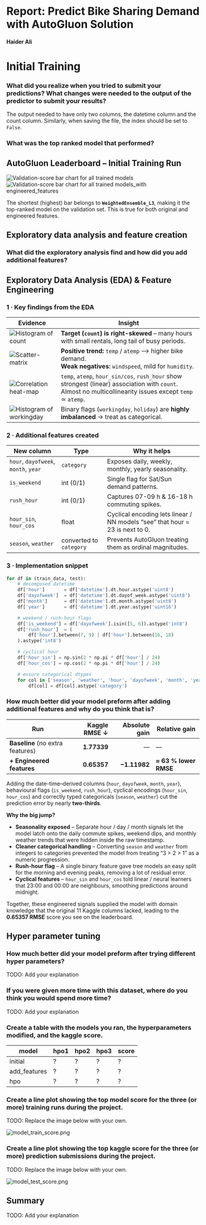# Report: Predict Bike Sharing Demand with AutoGluon Solution
#### Haider Ali

# Initial Training
### What did you realize when you tried to submit your predictions? What changes were needed to the output of the predictor to submit your results?
The output needed to have only two columns, the datetime column and the count column. Similarly, when saving the file, the index should be set to `False`. 

### What was the top ranked model that performed?
## AutoGluon Leaderboard – Initial Training Run

![Validation-score bar chart for all trained models](img/predictor_leaderboard.png)
![Validation-score bar chart for all trained models_with engineered_features](img/predictor_leaderboard_feature_engineered.png)

The shortest (highest) bar belongs to **`WeightedEnsemble_L3`**, making it the top-ranked model on the validation set. This is true for both original and engineered features.


## Exploratory data analysis and feature creation
### What did the exploratory analysis find and how did you add additional features?
## Exploratory Data Analysis (EDA) & Feature Engineering

### 1 · Key findings from the EDA  
| Evidence | Insight |
|----------|---------|
| ![Histogram of `count`](img/hist_count.png) | **Target (`count`) is right-skewed** – many hours with small rentals, long tail of busy periods. |
| ![Scatter-matrix](img/scatter_matrix.png) | **Positive trend:** `temp` / `atemp` ⟶ higher bike demand.<br>**Weak negatives:** `windspeed`, mild for `humidity`. |
| ![Correlation heat-map](img/corr_matrix.png) | `temp`, `atemp`, `hour_sin/cos`, `rush_hour` show strongest (linear) association with `count`. Almost no multicollinearity issues except `temp` ≃ `atemp`. |
| ![Histogram of `workingday`](img/hist_workingday.png) | Binary flags (`workingday`, `holiday`) are **highly imbalanced** → treat as categorical. |

### 2 · Additional features created  
| New column | Type | Why it helps |
|------------|------|--------------|
| `hour`, `dayofweek`, `month`, `year` | `category` | Exposes daily, weekly, monthly, yearly seasonality. |
| `is_weekend` | int (0/1) | Single flag for Sat/Sun demand patterns. |
| `rush_hour`  | int (0/1) | Captures 07-09 h & 16-18 h commuting spikes. |
| `hour_sin`, `hour_cos` | float | Cyclical encoding lets linear / NN models “see” that hour = 23 is next to 0. |
| `season`, `weather` | converted to `category` | Prevents AutoGluon treating them as ordinal magnitudes. |

### 3 · Implementation snippet
```python
for df in (train_data, test):
    # decomposed datetime
    df['hour']       = df['datetime'].dt.hour.astype('uint8')
    df['dayofweek']  = df['datetime'].dt.dayof_week.astype('uint8')
    df['month']      = df['datetime'].dt.month.astype('uint8')
    df['year']       = df['datetime'].dt.year.astype('uint16')

    # weekend / rush-hour flags
    df['is_weekend'] = df['dayofweek'].isin([5, 6]).astype('int8')
    df['rush_hour']  = (
        df['hour'].between(7, 9) | df['hour'].between(16, 18)
    ).astype('int8')

    # cyclical hour
    df['hour_sin'] = np.sin(2 * np.pi * df['hour'] / 24)
    df['hour_cos'] = np.cos(2 * np.pi * df['hour'] / 24)

    # ensure categorical dtypes
    for col in ['season', 'weather', 'hour', 'dayofweek', 'month', 'year']:
        df[col] = df[col].astype('category')
```

### How much better did your model preform after adding additional features and why do you think that is?

| Run | Kaggle RMSE ↓ | Absolute gain | Relative gain |
|-----|--------------:|--------------:|---------------|
| **Baseline** (no extra features) | **1.77339** | — | — |
| **+ Engineered features** | **0.65357** | **−1.11982** | **≈ 63 % lower RMSE** |

Adding the date-time–derived columns (`hour`, `dayofweek`, `month`, `year`), behavioural flags (`is_weekend`, `rush_hour`), cyclical encodings (`hour_sin`, `hour_cos`) and correctly typed categoricals (`season`, `weather`) cut the prediction error by nearly **two-thirds**.

**Why the big jump?**

* **Seasonality exposed** – Separate hour / day / month signals let the model latch onto the daily commute spikes, weekend dips, and monthly weather trends that were hidden inside the raw timestamp.
* **Cleaner categorical handling** – Converting `season` and `weather` from integers to categories prevented the model from treating “3 > 2 > 1” as a numeric progression.
* **Rush-hour flag** – A single binary feature gave tree models an easy split for the morning and evening peaks, removing a lot of residual error.
* **Cyclical features** – `hour_sin` and `hour_cos` told linear / neural learners that 23:00 and 00:00 are neighbours, smoothing predictions around midnight.

Together, these engineered signals supplied the model with domain knowledge that the original 11 Kaggle columns lacked, leading to the **0.65357 RMSE** score you see on the leaderboard.

## Hyper parameter tuning
### How much better did your model preform after trying different hyper parameters?
TODO: Add your explanation

### If you were given more time with this dataset, where do you think you would spend more time?
TODO: Add your explanation

### Create a table with the models you ran, the hyperparameters modified, and the kaggle score.
|model|hpo1|hpo2|hpo3|score|
|--|--|--|--|--|
|initial|?|?|?|?|
|add_features|?|?|?|?|
|hpo|?|?|?|?|

### Create a line plot showing the top model score for the three (or more) training runs during the project.

TODO: Replace the image below with your own.

![model_train_score.png](img/model_train_score.png)

### Create a line plot showing the top kaggle score for the three (or more) prediction submissions during the project.

TODO: Replace the image below with your own.

![model_test_score.png](img/model_test_score.png)

## Summary
TODO: Add your explanation
